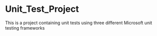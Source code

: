 # Unit_Test_Project

This is a project containing unit tests using three different Microsoft unit testing frameworks
